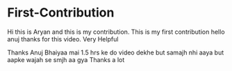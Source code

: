 # First-Contribution
Hi this is Aryan and this is my contribution.
This is my first contribution
hello anuj thanks for this video. Very Helpful

Thanks Anuj Bhaiyaa mai 1.5 hrs ke do video dekhe but samajh nhi aaya but aapke wajah se smjh aa gya Thanks a lot 
